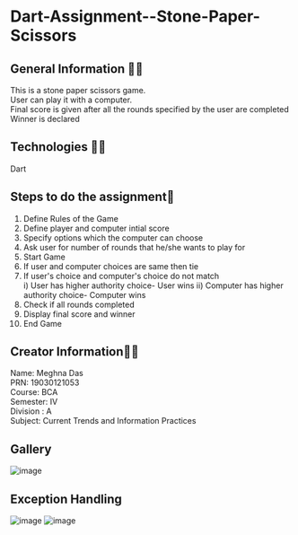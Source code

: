 # Dart-Assignment--Stone-Paper-Scissors

## General Information 🤷‍♀️
This is a stone paper scissors game.<br>
User can play it with a computer.<br>
Final score is given after all the rounds specified by the user are completed <br>
Winner is declared<br>

## Technologies 👩‍💻
Dart

## Steps to do the assignment🤩
1. Define Rules of the Game
2. Define player and computer intial score
3. Specify options which the computer can choose
4. Ask user for number of rounds that he/she wants to play for
5. Start Game
6. If user and computer choices are same then tie
7. If user's choice and computer's choice do not match<br>
    i) User has higher authority choice- User wins
    ii) Computer has higher authority choice- Computer wins
8. Check if all rounds completed
9. Display final score and winner
10. End Game

## Creator Information👩‍💻
Name: Meghna Das<br>
PRN: 19030121053 <br>
Course: BCA<br>
Semester: IV<br>
Division : A<br>
Subject: Current Trends and Information Practices<br>

## Gallery
![image](https://user-images.githubusercontent.com/55181652/115364645-3b53e700-a1e1-11eb-9666-aa89f4c7c75a.png)


## Exception Handling
![image](https://user-images.githubusercontent.com/55181652/115364404-fe87f000-a1e0-11eb-88c2-b30885954388.png)
![image](https://user-images.githubusercontent.com/55181652/115364349-ee701080-a1e0-11eb-8ba9-6a53fee1248f.png)


